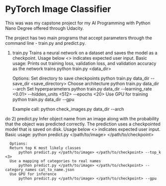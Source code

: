 # PyTorch Image Classifier
This was was my capstone project for my AI Programming with Python Nano Degree offered through Udacity.

The project has two main programs that accept parameters through the command line - train.py and predict.py.
1) train.py
Trains a neural network on a dataset and saves the model as a checkpoint.
Usage below <> indicates expected user input.
      Basic usage:
      Prints out training loss, validation loss, and validation accuracy as the network trains
          python train.py <data_dir>
          
      Options:
      Set directory to save checkpoints
          python train.py data_dir --save_dir <save_directory>
      Choose architecture
          python train.py data_dir --arch <vgg>
      Set hyperparameters
          python train.py data_dir --learning_rate <0.01> --hidden_units <512> --epochs <20>
      Use GPU for training
          python train.py data_dir --gpu
             
   Example call:
    python check_images.py data_dir --arch <vgg>

do
2) predict.py
Infer object name from an image along with the probability that the object was predicted correctly.
The prediction uses a checkpointed model that is saved on disk.
Usage below <> indicates expected user input.
      Basic usage:
          python predict.py </path/to/image> </path/to/checkpoint>
          
      Options:
      Return top K most likely classes
          python predict.py </path/to/image> </path/to/checkpoint> --top_k <3>
      Use a mapping of categories to real names
          python predict.py </path/to/image> </path/to/checkpoint> --category_names cat_to_name.json
      Use GPU for inference
          python predict.py </path/to/image> </path/to/checkpoint> --gpu
             
